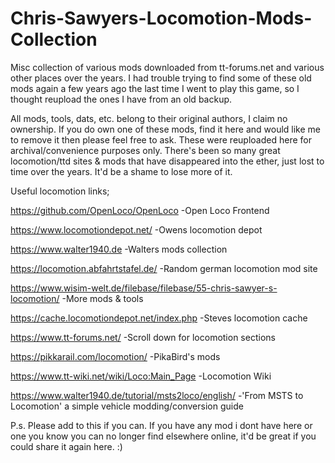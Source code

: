 # Chris-Sawyers-Locomotion-Mods-Collection
Misc collection of various mods downloaded from tt-forums.net and various other places over the years.
I had trouble trying to find some of these old mods again a few years ago the last time I went to play this game, so I thought reupload the ones I have from an old backup.

All mods, tools, dats, etc. belong to their original authors, I claim no ownership. If you do own one of these mods, find it here and would like me to remove it then please feel free to ask. These were reuploaded here for archival/convenience purposes only. There's been so many great locomotion/ttd sites & mods that have disappeared into the ether, just lost to time over the years. It'd be a shame to lose more of it.

Useful locomotion links;

https://github.com/OpenLoco/OpenLoco -Open Loco Frontend

https://www.locomotiondepot.net/ -Owens locomotion depot

https://www.walter1940.de -Walters mods collection

https://locomotion.abfahrtstafel.de/ -Random german locomotion mod site

https://www.wisim-welt.de/filebase/filebase/55-chris-sawyer-s-locomotion/ -More mods & tools

https://cache.locomotiondepot.net/index.php  -Steves locomotion cache

https://www.tt-forums.net/ -Scroll down for locomotion sections

https://pikkarail.com/locomotion/ -PikaBird's mods

https://www.tt-wiki.net/wiki/Loco:Main_Page -Locomotion Wiki

https://www.walter1940.de/tutorial/msts2loco/english/  -'From MSTS to Locomotion' a simple vehicle modding/conversion guide

P.s. Please add to this if you can. If you have any mod i dont have here or one you know you can no longer find elsewhere online, it'd be great if you could share it again here. :)
